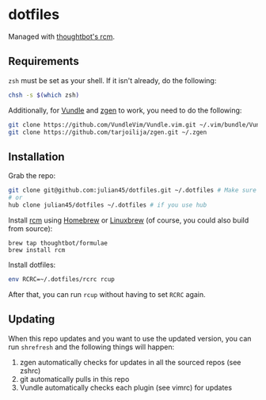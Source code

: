 # dotfiles

Managed with [thoughtbot's rcm](https://github.com/thoughtbot/rcm).

## Requirements
`zsh` must be set as your shell. If it isn't already, do the following:
```sh
chsh -s $(which zsh)
```
Additionally, for [Vundle](https://github.com/VundleVim/Vundle.vim) and [zgen](https://github.com/tarjoilija/zgen) to work, you need to do the following:
```sh
git clone https://github.com/VundleVim/Vundle.vim.git ~/.vim/bundle/Vundle.vim
git clone https://github.com/tarjoilija/zgen.git ~/.zgen
```

## Installation
Grab the repo:
```sh
git clone git@github.com:julian45/dotfiles.git ~/.dotfiles # Make sure you have an SSH key added to your account!
# or
hub clone julian45/dotfiles ~/.dotfiles # if you use hub
```
Install [rcm](https://github.com/thoughtbot/rcm) using [Homebrew](http://brew.sh/) or [Linuxbrew](http://linuxbrew.sh/) (of course, you could also build from source):
```
brew tap thoughtbot/formulae
brew install rcm
```
Install dotfiles:
```sh
env RCRC=~/.dotfiles/rcrc rcup
```
After that, you can run `rcup` without having to set `RCRC` again.


## Updating
When this repo updates and you want to use the updated version, you can run `shrefresh` and the following things will happen:

1. zgen automatically checks for updates in all the sourced repos (see zshrc)
2. git automatically pulls in this repo
3. Vundle automatically checks each plugin (see vimrc) for updates
